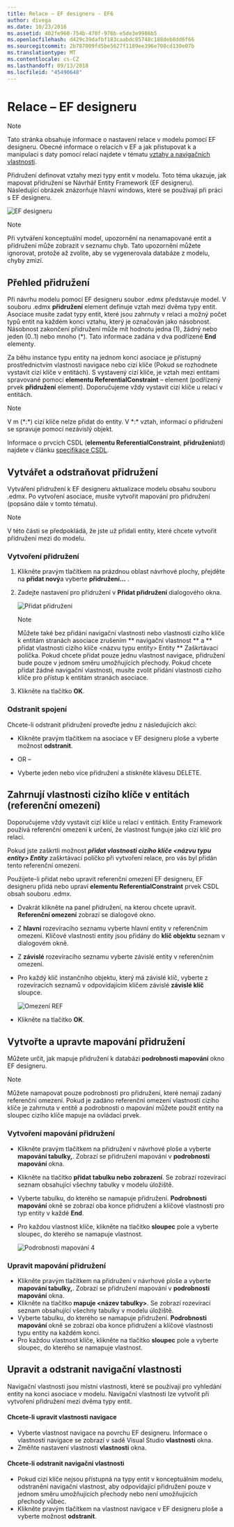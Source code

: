 ```yaml
---
title: Relace – EF designeru - EF6
author: divega
ms.date: 10/23/2016
ms.assetid: 402fe960-754b-470f-976b-e5de3e9986b5
ms.openlocfilehash: d429c39dafbf183caabdc85748c188deb8dd6f66
ms.sourcegitcommit: 2b787009fd5be5627f1189ee396e708cd130e07b
ms.translationtype: MT
ms.contentlocale: cs-CZ
ms.lasthandoff: 09/13/2018
ms.locfileid: "45490648"
---
```

# <a name="relationships---ef-designer"></a>Relace – EF designeru
> [!NOTE]
> Tato stránka obsahuje informace o nastavení relace v modelu pomocí EF designeru. Obecné informace o relacích v EF a jak přistupovat k a manipulaci s daty pomocí relací najdete v tématu [vztahy a navigačních vlastností](~/ef6/fundamentals/relationships.md).

Přidružení definovat vztahy mezi typy entit v modelu. Toto téma ukazuje, jak mapovat přidružení se Návrhář Entity Framework (EF designeru). Následující obrázek znázorňuje hlavní windows, které se používají při práci s EF designeru.

![EF designeru](~/ef6/media/efdesigner.png)

> [!NOTE]
> Při vytváření konceptuální model, upozornění na nenamapované entit a přidružení může zobrazit v seznamu chyb. Tato upozornění můžete ignorovat, protože až zvolíte, aby se vygenerovala databáze z modelu, chyby zmizí.

## <a name="associations-overview"></a>Přehled přidružení

Při návrhu modelu pomocí EF designeru soubor .edmx představuje model. V souboru .edmx **přidružení** element definuje vztah mezi dvěma typy entit. Asociace musíte zadat typy entit, které jsou zahrnuty v relaci a možný počet typů entit na každém konci vztahu, který je označován jako násobnost. Násobnost zakončení přidružení může mít hodnotu jedna (1), žádný nebo jeden (0..1) nebo mnoho (\*). Tato informace zadána v dva podřízené **End** elementy.

Za běhu instance typu entity na jednom konci asociace je přístupný prostřednictvím vlastnosti navigace nebo cizí klíče (Pokud se rozhodnete vystavit cizí klíče v entitách). S vystavený cizí klíče, je vztah mezi entitami spravované pomocí **elementu ReferentialConstraint** – element (podřízený prvek **přidružení** element). Doporučujeme vždy vystavit cizí klíče u relací v entitách.

> [!NOTE]
> V m (\*:\*) cizí klíče nelze přidat do entity. V \*:\* vztah, informací o přidružení se spravuje pomocí nezávislý objekt.

Informace o prvcích CSDL (**elementu ReferentialConstraint**, **přidružení**atd) najdete v článku [specifikace CSDL](~/ef6/modeling/designer/advanced/edmx/csdl-spec.md).

## <a name="create-and-delete-associations"></a>Vytvářet a odstraňovat přidružení

Vytváření přidružení k EF designeru aktualizace modelu obsahu souboru .edmx. Po vytvoření asociace, musíte vytvořit mapování pro přidružení (popsáno dále v tomto tématu).

> [!NOTE]
> V této části se předpokládá, že jste už přidali entity, které chcete vytvořit přidružení mezi do modelu.

### <a name="to-create-an-association"></a>Vytvoření přidružení

1.  Klikněte pravým tlačítkem na prázdnou oblast návrhové plochy, přejděte na **přidat nový**a vyberte **přidružení...** .
2.  Zadejte nastavení pro přidružení v **Přidat přidružení** dialogového okna.

    ![Přidat přidružení](~/ef6/media/addassociation.png)

    > [!NOTE]
    > Můžete také bez přidání navigační vlastnosti nebo vlastnosti cizího klíče k entitám stranách asociace zrušením ** navigační vlastnost ** a ** přidat vlastnosti cizího klíče &lt;názvu typu entity&gt; Entity ** Zaškrtávací políčka. Pokud chcete přidat pouze jednu vlastnost navigace, přidružení bude pouze v jednom směru umožňujících přechody. Pokud chcete přidat žádné navigační vlastnosti, musíte zvolit přidání vlastnosti cizího klíče pro přístup k entitám stranách asociace.
    
3.  Klikněte na tlačítko **OK**.

### <a name="to-delete-an-association"></a>Odstranit spojení

Chcete-li odstranit přidružení proveďte jednu z následujících akcí:

-   Klikněte pravým tlačítkem na asociace v EF designeru ploše a vyberte možnost **odstranit**.

- OR –

-   Vyberte jeden nebo více přidružení a stiskněte klávesu DELETE.

## <a name="include-foreign-key-properties-in-your-entities-referential-constraints"></a>Zahrnují vlastnosti cizího klíče v entitách (referenční omezení)

Doporučujeme vždy vystavit cizí klíče u relací v entitách. Entity Framework používá referenční omezení k určení, že vlastnost funguje jako cizí klíč pro relaci.

Pokud jste zaškrtli možnost ***přidat vlastnosti cizího klíče &lt;názvu typu entity&gt; Entity*** zaškrtávací políčko při vytvoření relace, pro vás byl přidán tento referenční omezení.

Použijete-li přidat nebo upravit referenční omezení EF designeru, EF designeru přidá nebo upraví **elementu ReferentialConstraint** prvek CSDL obsah souboru .edmx.

-   Dvakrát klikněte na panel přidružení, na kterou chcete upravit.
    **Referenční omezení** zobrazí se dialogové okno.
-   Z **hlavní** rozevíracího seznamu vyberte hlavní entity v referenčním omezení.
    Klíčové vlastnosti entity jsou přidány do **klíč objektu** seznam v dialogovém okně.
-   Z **závislé** rozevíracího seznamu vyberte závislé entity v referenčním omezení.
-   Pro každý klíč instančního objektu, který má závislé klíč, vyberte z rozevíracích seznamů v odpovídajícím klíčem závislé **závislé klíč** sloupce.

    ![Omezení REF](~/ef6/media/refconstraint.png)

-   Klikněte na tlačítko **OK**.

## <a name="create-and-edit-association-mappings"></a>Vytvořte a upravte mapování přidružení

Můžete určit, jak mapuje přidružení k databázi **podrobnosti mapování** okno EF designeru.

> [!NOTE]
> Můžete namapovat pouze podrobnosti pro přidružení, které nemají zadaný referenční omezení. Pokud je zadáno referenční omezení vlastností cizího klíče je zahrnuta v entitě a podrobnosti o mapování můžete použít entity na sloupec cizího klíče mapuje na ovládací prvek.

### <a name="create-an-association-mapping"></a>Vytvoření mapování přidružení

-   Klikněte pravým tlačítkem na přidružení v návrhové ploše a vyberte **mapování tabulky,**.
    Zobrazí se přidružení mapování v **podrobnosti mapování** okna.
-   Klikněte na tlačítko **přidat tabulku nebo zobrazení**.
    Se zobrazí rozevírací seznam obsahující všechny tabulky v modelu úložiště.
-   Vyberte tabulku, do kterého se namapuje přidružení.
    **Podrobnosti mapování** okně se zobrazí oba konce přidružení a klíčové vlastnosti pro typ entity v každé **End**.
-   Pro každou vlastnost klíče, klikněte na tlačítko **sloupec** pole a vyberte sloupec, do kterého se namapuje vlastnost.

    ![Podrobnosti mapování 4](~/ef6/media/mappingdetails4.png)

### <a name="edit-an-association-mapping"></a>Upravit mapování přidružení

-   Klikněte pravým tlačítkem na přidružení v návrhové ploše a vyberte **mapování tabulky,**.
    Zobrazí se přidružení mapování v **podrobnosti mapování** okna.
-   Klikněte na tlačítko **mapuje &lt;název tabulky&gt;**.
    Se zobrazí rozevírací seznam obsahující všechny tabulky v modelu úložiště.
-   Vyberte tabulku, do kterého se namapuje přidružení.
    **Podrobnosti mapování** okně se zobrazí oba konce přidružení a klíčové vlastnosti typu entity na každém konci.
-   Pro každou vlastnost klíče, klikněte na tlačítko **sloupec** pole a vyberte sloupec, do kterého se namapuje vlastnost.

## <a name="edit-and-delete-navigation-properties"></a>Upravit a odstranit navigační vlastnosti

Navigační vlastnosti jsou místní vlastnosti, které se používají pro vyhledání entity na konci asociace v modelu. Navigační vlastnosti lze vytvořit při vytvoření přidružení mezi dvěma typy entit.

#### <a name="to-edit-navigation-properties"></a>Chcete-li upravit vlastnosti navigace

-   Vyberte vlastnost navigace na povrchu EF designeru.
    Informace o vlastnosti navigace se zobrazí v sadě Visual Studio **vlastnosti** okna.
-   Změňte nastavení vlastnosti **vlastnosti** okna.

#### <a name="to-delete-navigation-properties"></a>Chcete-li odstranit navigační vlastnosti

-   Pokud cizí klíče nejsou přístupná na typy entit v konceptuálním modelu, odstranění navigační vlastnost, aby odpovídající přidružení pouze v jednom směru umožňujících přechody nebo není umožňujících přechody vůbec.
-   Klikněte pravým tlačítkem na vlastnost navigace v EF designeru ploše a vyberte možnost **odstranit**.
